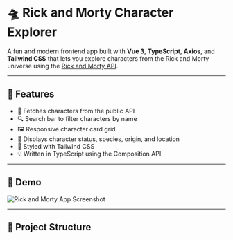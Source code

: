 # 🛸 Rick and Morty Character Explorer

A fun and modern frontend app built with **Vue 3**, **TypeScript**, **Axios**, and **Tailwind CSS** that lets you explore characters from the Rick and Morty universe using the [Rick and Morty API](https://rickandmortyapi.com/).

---

## 🔧 Features

- 🚀 Fetches characters from the public API
- 🔍 Search bar to filter characters by name
- 🖼️ Responsive character card grid
- 📍 Displays character status, species, origin, and location
- 💅 Styled with Tailwind CSS
- 💡 Written in TypeScript using the Composition API

---

## 📸 Demo

![Rick and Morty App Screenshot](screenshot.png) <!-- Add your own screenshot here -->

---

## 📁 Project Structure

